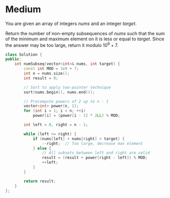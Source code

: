 # Medium

You are given an array of integers $nums$ and an integer $target$.

Return the number of non-empty subsequences of $nums$ such that the sum of the minimum and maximum element on it is less or equal to $target$. Since the answer may be too large, return it modulo $10^9 + 7$.

```cpp
class Solution {
public:
    int numSubseq(vector<int>& nums, int target) {
        const int MOD = 1e9 + 7;
        int n = nums.size();
        int result = 0;

        // Sort to apply two-pointer technique
        sort(nums.begin(), nums.end());

        // Precompute powers of 2 up to n - 1
        vector<int> power(n, 1);
        for (int i = 1; i < n; ++i)
            power[i] = (power[i - 1] * 2LL) % MOD;

        int left = 0, right = n - 1;

        while (left <= right) {
            if (nums[left] + nums[right] > target) {
                --right;  // Too large, decrease max element
            } else {
                // All subsets between left and right are valid
                result = (result + power[right - left]) % MOD;
                ++left;
            }
        }

        return result;
    }
};
```
